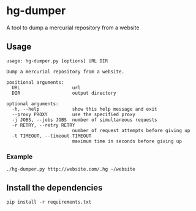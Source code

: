 # hg-dumper

A tool to dump a mercurial repository from a website 

## Usage

```
usage: hg-dumper.py [options] URL DIR

Dump a mercurial repository from a website.

positional arguments:
  URL                   url
  DIR                   output directory

optional arguments:
  -h, --help            show this help message and exit
  --proxy PROXY         use the specified proxy
  -j JOBS, --jobs JOBS  number of simultaneous requests
  -r RETRY, --retry RETRY
                        number of request attempts before giving up
  -t TIMEOUT, --timeout TIMEOUT
                        maximum time in seconds before giving up
```

### Example

```
./hg-dumper.py http://website.com/.hg ~/website
```

## Install the dependencies

```
pip install -r requirements.txt
```
